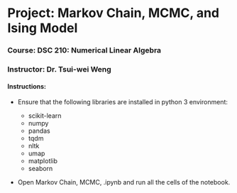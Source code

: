 # Project: Markov Chain, MCMC, and Ising Model

### Course: DSC 210: Numerical Linear Algebra
### Instructor: Dr. Tsui-wei Weng

#### Instructions:
* Ensure that the following libraries are installed in python 3 environment:
  - scikit-learn
  - numpy
  - pandas
  - tqdm
  - nltk
  - umap
  - matplotlib
  - seaborn

* Open Markov Chain, MCMC, .ipynb and run all the cells of the notebook.
